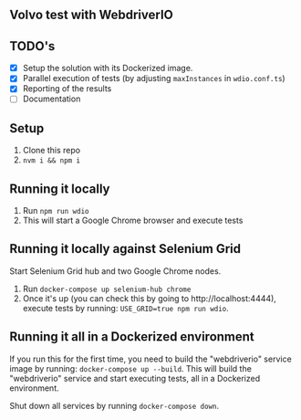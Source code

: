 ## Volvo test with WebdriverIO

## TODO's

- [x] Setup the solution with its Dockerized image.
- [x] Parallel execution of tests (by adjusting `maxInstances` in `wdio.conf.ts`)
- [x] Reporting of the results
- [ ] Documentation

## Setup

1. Clone this repo
1. `nvm i && npm i`

## Running it locally

1. Run `npm run wdio`
1. This will start a Google Chrome browser and execute tests

## Running it locally against Selenium Grid

Start Selenium Grid hub and two Google Chrome nodes.

1. Run `docker-compose up selenium-hub chrome`
1. Once it's up (you can check this by going to http://localhost:4444), execute tests by running:
   `USE_GRID=true npm run wdio`.

## Running it all in a Dockerized environment

If you run this for the first time, you need to build the "webdriverio" service image by running:
`docker-compose up --build`.
This will build the "webdriverio" service and start executing tests, all in a Dockerized environment.

Shut down all services by running `docker-compose down`.
